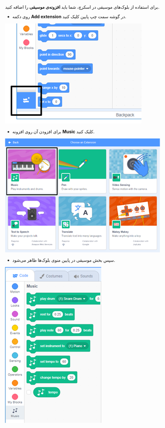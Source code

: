 برای استفاده از بلوک‌های موسیقی در اسکرچ، شما باید **افزونه‌ی موسیقی** را اضافه کنید.

+ روی دکمه **Add extension** در گوشه سمت چپ پایین کلیک کنید.

![دکمه‌ی اضافه کردن افزونه مشخص شده](images/add-extension-annotated.png)

+ برای افزودن آن روی افزونه **Music** کلیک کنید.

![music extension highlighted](images/click-music-annotated.png)

+ سپس بخش موسیقی در پایین منوی بلوک‌ها ظاهر می‌شود.

![music extension blocks](images/music-extension-blocks.png)
